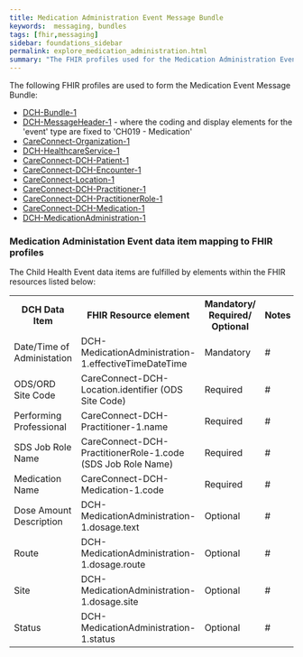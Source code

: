 ```yaml
---
title: Medication Administration Event Message Bundle
keywords:  messaging, bundles
tags: [fhir,messaging]
sidebar: foundations_sidebar
permalink: explore_medication_administration.html
summary: "The FHIR profiles used for the Medication Administration Event Message Bundle"
---
```


The following FHIR profiles are used to form the Medication Event Message Bundle:

- [DCH-Bundle-1](https://fhir.nhs.uk/STU3/StructureDefinition/DCH-Bundle-1)
- [DCH-MessageHeader-1](https://fhir.nhs.uk/STU3/StructureDefinition/DCH-MessageHeader-1) - where the coding and display elements for the 'event' type are fixed to 'CH019 - Medication'
- [CareConnect-Organization-1](https://fhir.hl7.org.uk/STU3/StructureDefinition/CareConnect-Organization-1)
- [DCH-HealthcareService-1](https://fhir.nhs.uk/STU3/StructureDefinition/DCH-HealthcareService-1)
- [CareConnect-DCH-Patient-1](https://fhir.nhs.uk/STU3/StructureDefinition/CareConnect-DCH-Patient-1)
- [CareConnect-DCH-Encounter-1](https://fhir.nhs.uk/STU3/StructureDefinition/CareConnect-DCH-Encounter-1)
- [CareConnect-Location-1](https://fhir.hl7.org.uk/STU3/StructureDefinition/CareConnect-Location-1)
- [CareConnect-DCH-Practitioner-1](https://fhir.nhs.uk/STU3/StructureDefinition/CareConnect-DCH-Practitioner-1)
- [CareConnect-DCH-PractitionerRole-1](https://fhir.nhs.uk/STU3/StructureDefinition/CareConnect-DCH-PractitionerRole-1)
- [CareConnect-DCH-Medication-1](https://fhir.nhs.uk/STU3/StructureDefinition/CareConnect-DCH-Medication-1)
- [DCH-MedicationAdministration-1](https://fhir.nhs.uk/STU3/StructureDefinition/DCH-MedicationAdministration-1)


### Medication Administation Event data item mapping to FHIR profiles ###

The Child Health Event data items are fulfilled by elements within the FHIR resources listed below:

<table>
<tr><th>DCH Data Item</th><th>FHIR Resource element</th><th>Mandatory/<br/>Required/<br/>Optional</th><th>Notes</th></tr>
<tr><td>Date/Time of Administation</td><td>DCH-MedicationAdministration-1.effectiveTimeDateTime</td><td>Mandatory</td><td>#</td></tr>
<tr><td>ODS/ORD Site Code</td><td>CareConnect-DCH-Location.identifier (ODS Site Code)</td><td>Required</td><td>#</td></tr>
<tr><td>Performing Professional</td><td>CareConnect-DCH-Practitioner-1.name</td><td>Required</td><td>#</td></tr>
<tr><td>SDS Job Role Name</td><td>CareConnect-DCH-PractitionerRole-1.code (SDS Job Role Name)</td><td>Required</td><td>#</td></tr>
<tr><td>Medication Name</td><td>CareConnect-DCH-Medication-1.code</td><td>Required</td><td>#</td></tr>
<tr><td>Dose Amount Description</td><td>DCH-MedicationAdministration-1.dosage.text</td><td>Optional</td><td>#</td></tr>
<tr><td>Route</td><td>DCH-MedicationAdministration-1.dosage.route</td><td>Optional</td><td>#</td></tr>
<tr><td>Site</td><td>DCH-MedicationAdministration-1.dosage.site</td><td>Optional</td><td>#</td></tr>
<tr><td>Status</td><td>DCH-MedicationAdministration-1.status</td><td>Optional</td><td>#</td></tr>
</table>



